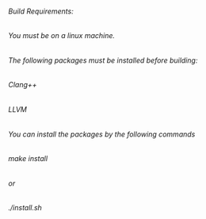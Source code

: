 ###### Build Requirements:
###### You must be on a linux machine.
###### The following packages must be installed before building:
######    Clang++
######    LLVM

###### You can install the packages by the following commands
######    make install
###### or
######    ./install.sh